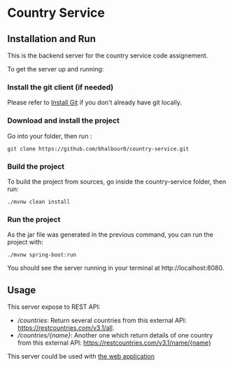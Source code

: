 # Country Service

## Installation and Run

This is the backend server for the country service code assignement.

To get the server up and running: 

### Install the git client (if needed)
  
  Please refer to [Install Git](https://www.example.com) if you don't already have git locally.
  
### Download and install the project
  
  Go into your folder, then run :
  
  `git clone https://github.com/bhalbour0/country-service.git`
  
### Build the project

To build the project from sources, go inside the country-service folder, then run: 

  `./mvnw clean install`

### Run the project

As the jar file was generated in the previous command, you can run the project with: 
  
  `./mvnw spring-boot:run`
  
You should see the server running in your terminal at http://localhost:8080.
  
## Usage 

This server expose to REST API:

- */countries*: Return several countries from this external API: https://restcountries.com/v3.1/all.
- */countries/{name}*: Another one which return details of one country from this external API: https://restcountries.com/v3.1/name/{name}

This server could be used with [the web application](https://github.com/bhalbour0/country-client)
